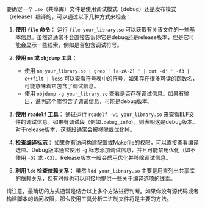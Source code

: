 要确定一个 `.so`（共享库）文件是使用调试模式（debug）还是发布模式（release）编译的，可以通过以下几种方式来检查：

1. **使用 `file` 命令**：
   运行 `file your_library.so` 可以获取有关该文件的一些基本信息。虽然这通常不会直接告诉你它是debug还是release版本，但是它可能会显示一些线索，例如是否包含调试符号。

2. **使用 `nm` 或 `objdump` 工具**：
   - 使用 `nm your_library.so | grep ' [a-zA-Z] ' | cut -d' ' -f3 | c++filt | less` 可以查看符号表中的符号，如果存在很多可读的函数名，可能意味着它包含了调试信息。
   - 使用 `objdump -g your_library.so` 查看是否存在调试信息。如果有输出，说明这个库包含了调试信息，可能是debug版本。
   
3. **使用 `readelf` 工具**：
   通过运行 `readelf -wi your_library.so` 来查看ELF文件的调试信息。如果有调试段（例如`.debug_info`），则表明这是debug版本。对于release版本，这些段通常会被移除或优化掉。

4. **检查编译标志**：
   如果你有访问构建配置或Makefile的权限，可以直接查看编译选项。Debug版本通常使用 `-g` 标志添加调试信息，并且可能禁用优化（如不使用 `-O2` 或 `-O3`）。Release版本一般会启用优化并移除调试信息。

5. **利用 `ldd` 检查依赖关系**：
   虽然 `ldd your_library.so` 主要是用来列出共享库的依赖关系，但有时候也可以间接地提供一些关于编译选项的线索。

请注意，最确切的方式通常是结合以上多个方法进行判断。如果你没有源代码或者构建脚本的访问权限，那么使用工具分析二进制文件将是主要的方法。